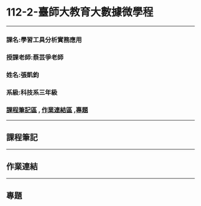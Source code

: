 # 112-2-臺師大教育大數據微學程
***
### 課名:學習工具分析實務應用
### 授課老師:蔡芸爭老師
### 姓名:張凱鈞
### 系級:科技系三年級
### [課程筆記區](https://github.com/eric40971116H/112-2-/blob/main/README.md#%E8%AA%B2%E7%A8%8B%E7%AD%86%E8%A8%98) , [作業連結區](https://github.com/eric40971116H/112-2-/blob/main/README.md#%E4%BD%9C%E6%A5%AD%E9%80%A3%E7%B5%90) ,[專題]()
***

## 課程筆記
***
## 作業連結
***
## 專題

